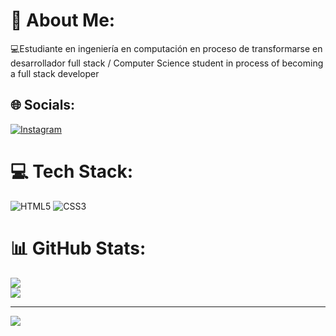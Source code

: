 # 💫 About Me:
💻Estudiante en ingeniería en computación en proceso de transformarse en desarrollador full stack  / Computer Science student in process of becoming a full stack developer 



## 🌐 Socials:
[![Instagram](https://img.shields.io/badge/Instagram-%23E4405F.svg?logo=Instagram&logoColor=white)](https://instagram.com/evanan_s20) 

# 💻 Tech Stack:
![HTML5](https://img.shields.io/badge/html5-%23E34F26.svg?style=for-the-badge&logo=html5&logoColor=white) ![CSS3](https://img.shields.io/badge/css3-%231572B6.svg?style=for-the-badge&logo=css3&logoColor=white)
# 📊 GitHub Stats:
![](https://github-readme-streak-stats.herokuapp.com/?user=EvananSemprun&theme=radical&hide_border=true)<br/>
![](https://github-readme-stats.vercel.app/api/top-langs/?username=EvananSemprun&theme=radical&hide_border=true&include_all_commits=false&count_private=false&layout=compact)

---
[![](https://visitcount.itsvg.in/api?id=EvananSemprun&icon=0&color=0)](https://visitcount.itsvg.in)

<!-- Proudly created with GPRM ( https://gprm.itsvg.in ) -->
